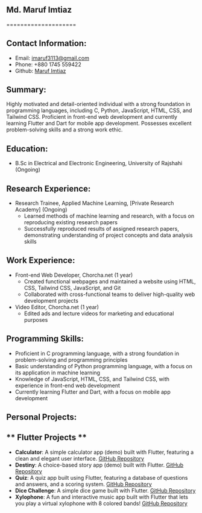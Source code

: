 ## **Md. Maruf Imtiaz**
====================

**Contact Information:**
------------------------

* Email: [imaruf3113@gmail.com](mailto:imaruf3113@gmail.com)
* Phone: +880 1745 559422
* Github: [Maruf Imtiaz](https://github.com/marufimtiaz)

**Summary:**
------------
Highly motivated and detail-oriented individual with a strong foundation in programming languages, including C, Python, JavaScript, HTML, CSS, and Tailwind CSS. Proficient in front-end web development and currently learning Flutter and Dart for mobile app development. Possesses excellent problem-solving skills and a strong work ethic.

**Education:**
--------------

* B.Sc in Electrical and Electronic Engineering, University of Rajshahi (Ongoing)

**Research Experience:**
------------------------

* Research Trainee, Applied Machine Learning, [Private Research Academy] (Ongoing)
	+ Learned methods of machine learning and research, with a focus on reproducing existing research papers
	+ Successfully reproduced results of assigned research papers, demonstrating understanding of project concepts and data analysis skills

**Work Experience:**
--------------------

* Front-end Web Developer, Chorcha.net (1 year)
	+ Created functional webpages and maintained a website using HTML, CSS, Tailwind CSS, JavaScript, and Git
	+ Collaborated with cross-functional teams to deliver high-quality web development projects
* Video Editor, Chorcha.net (1 year)
	+ Edited ads and lecture videos for marketing and educational purposes

**Programming Skills:**
-----------------------

* Proficient in C programming language, with a strong foundation in problem-solving and programming principles
* Basic understanding of Python programming language, with a focus on its application in machine learning
* Knowledge of JavaScript, HTML, CSS, and Tailwind CSS, with experience in front-end web development
* Currently learning Flutter and Dart, with a focus on mobile app development

**Personal Projects:**
----------------------

** Flutter Projects **
----------------------

* **Calculator**: A simple calculator app (demo) built with Flutter, featuring a clean and elegant user interface. [GitHub Repository](https://github.com/marufimtiaz/flutter-calculator)
* **Destiny**: A choice-based story app (demo) built with Flutter. [GitHub Repository](https://github.com/marufimtiaz/flutter-destiny)
* **Quiz**: A quiz app built using Flutter, featuring a database of questions and answers, and a scoring system. [GitHub Repository](https://github.com/marufimtiaz/flutter-quiz)
* **Dice Challenge**: A simple dice game built with Flutter. [GitHub Repository](https://github.com/marufimtiaz/flutter_dice_challenge)
* **Xylophone**: A fun and interactive music app built with Flutter that lets you play a virtual xylophone with 8 colored bands! [GitHub Repository](https://github.com/marufimtiaz/flutter-xylophone)


